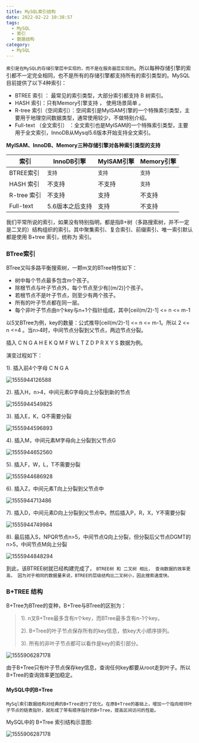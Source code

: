 ```yaml
---
title: MySQL索引结构
date: 2022-02-22 10:38:57
tags: 
  - MySQL 
  - 索引
  - 数据结构
category:
  - MySQL
---
```


`索引是在MySQL的存储引擎层中实现的，而不是在服务器层实现的`。所以每种存储引擎的索引都不一定完全相同，也不是所有的存储引擎都支持所有的索引类型的。MySQL目前提供了以下4种索引：

- BTREE 索引 ： 最常见的索引类型，大部分索引都支持 B 树索引。
- HASH 索引：只有Memory引擎支持 ， 使用场景简单 。
- R-tree 索引（空间索引）：空间索引是MyISAM引擎的一个特殊索引类型，主要用于地理空间数据类型，通常使用较少，不做特别介绍。
- Full-text （全文索引） ：全文索引也是MyISAM的一个特殊索引类型，主要用于全文索引，InnoDB从Mysql5.6版本开始支持全文索引。

**MyISAM、InnoDB、Memory三种存储引擎对各种索引类型的支持**

| 索引        | InnoDB引擎      | MyISAM引擎 | Memory引擎 |
| ----------- | --------------- | ---------- | ---------- |
| BTREE索引   | `支持`          | `支持`     | `支持`     |
| HASH 索引   | 不支持          | 不支持     | `支持`     |
| R-tree 索引 | 不支持          | 支持       | 不支持     |
| Full-text   | 5.6版本之后支持 | 支持       | 不支持     |

我们平常所说的索引，如果没有特别指明，都是指B+树（多路搜索树，并不一定是二叉的）结构组织的索引。其中聚集索引、复合索引、前缀索引、唯一索引默认都是使用 B+tree 索引，统称为 索引。

### BTree索引

BTree又叫多路平衡搜索树，一颗m叉的BTree特性如下：

- 树中每个节点最多包含m个孩子。
- 除根节点与叶子节点外，每个节点至少有[(m/2)]个孩子。
- 若根节点不是叶子节点，则至少有两个孩子。
- 所有的叶子节点都在同一层。
- 每个非叶子节点由n个key与n+1个指针组成，其中[ceil(m/2)-1] <= n <= m-1

以5叉BTree为例，key的数量：公式推导[ceil(m/2)-1] <= n <= m-1。所以 2 <= n <=4 。当n>4时，中间节点分裂到父节点，两边节点分裂。

插入 C N G A H E K Q M F W L T Z D P R X Y S 数据为例。

演变过程如下：

1). 插入前4个字母 C N G A

![1555944126588](https://blog-pic-project.oss-cn-hangzhou.aliyuncs.com/img/1555944126588.png)

2). 插入H，n>4，中间元素G字母向上分裂到新的节点

![1555944549825](https://blog-pic-project.oss-cn-hangzhou.aliyuncs.com/img/1555944549825.png)

3). 插入E，K，Q不需要分裂

![1555944596893](https://blog-pic-project.oss-cn-hangzhou.aliyuncs.com/img/1555944596893.png)

4). 插入M，中间元素M字母向上分裂到父节点G

![1555944652560](https://blog-pic-project.oss-cn-hangzhou.aliyuncs.com/img/1555944652560.png)

5). 插入F，W，L，T不需要分裂

![1555944686928](https://blog-pic-project.oss-cn-hangzhou.aliyuncs.com/img/1555944686928.png)

6). 插入Z，中间元素T向上分裂到父节点中

![1555944713486](https://blog-pic-project.oss-cn-hangzhou.aliyuncs.com/img/1555944713486.png)

7). 插入D，中间元素D向上分裂到父节点中。然后插入P，R，X，Y不需要分裂

![1555944749984](https://blog-pic-project.oss-cn-hangzhou.aliyuncs.com/img/1555944749984.png)

8). 最后插入S，NPQR节点n>5，中间节点Q向上分裂，但分裂后父节点DGMT的n>5，中间节点M向上分裂

![1555944848294](https://blog-pic-project.oss-cn-hangzhou.aliyuncs.com/img/1555944848294.png)

到此，该BTREE树就已经构建完成了， `BTREE树 和 二叉树 相比， 查询数据的效率更高， 因为对于相同的数据量来说，BTREE的层级结构比二叉树小，因此搜索速度快。`

### B+TREE 结构

B+Tree为BTree的变种，B+Tree与BTree的区别为：

>1). n叉B+Tree最多含有n个key，而BTree最多含有n-1个key。
>
>2). B+Tree的叶子节点保存所有的key信息，依key大小顺序排列。
>
>3). 所有的非叶子节点都可以看作是key的索引部分。

![1555906287178](https://blog-pic-project.oss-cn-hangzhou.aliyuncs.com/img/00001.jpg)

由于B+Tree只有叶子节点保存key信息，查询任何key都要从root走到叶子。所以B+Tree的查询效率更加稳定。

#### MySQL中的B+Tree

`MySql索引数据结构对经典的B+Tree进行了优化。在原B+Tree的基础上，增加一个指向相邻叶子节点的链表指针，就形成了带有顺序指针的B+Tree，提高区间访问的性能。`

MySQL中的 B+Tree 索引结构示意图:

![1555906287178](https://blog-pic-project.oss-cn-hangzhou.aliyuncs.com/img/1555906287178.png)

